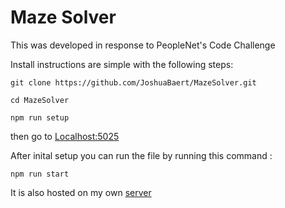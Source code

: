 # Maze Solver

This was developed in response to PeopleNet's Code Challenge

Install instructions are simple with the following steps:
```
git clone https://github.com/JoshuaBaert/MazeSolver.git
```

```
cd MazeSolver
```

```
npm run setup
```

then go to <a href="http://Localhost:5025" target="_blank">Localhost:5025</a>

After inital setup you can run the file by running this command :
```
npm run start
```


It is also hosted on my own <a href="http://maze.baert.io" target="_blank">server</a>
